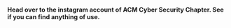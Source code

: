 #### Head over to the instagram account of  ACM Cyber Security Chapter. See if you can find anything of use.
